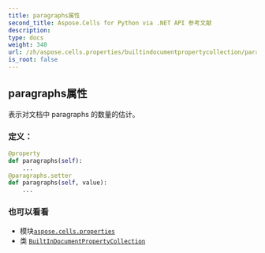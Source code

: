 ```yaml
---
title: paragraphs属性
second_title: Aspose.Cells for Python via .NET API 参考文献
description:
type: docs
weight: 340
url: /zh/aspose.cells.properties/builtindocumentpropertycollection/paragraphs/
is_root: false
---
```

## paragraphs属性

表示对文档中 paragraphs 的数量的估计。
### 定义：
```python
@property
def paragraphs(self):
    ...
@paragraphs.setter
def paragraphs(self, value):
    ...
```

### 也可以看看
* 模块[`aspose.cells.properties`](../../)
* 类 [`BuiltInDocumentPropertyCollection`](/cells/python-net/zh/aspose.cells.properties/builtindocumentpropertycollection)
